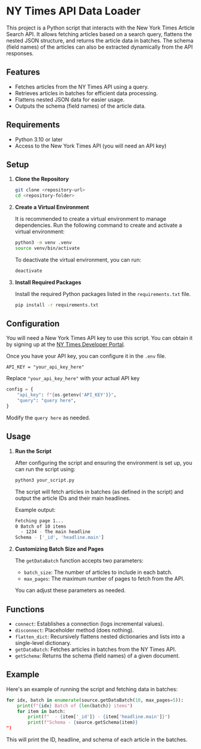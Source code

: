 
# NY Times API Data Loader

This project is a Python script that interacts with the New York Times Article Search API. It allows fetching articles based on a search query, flattens the nested JSON structure, and returns the article data in batches. The schema (field names) of the articles can also be extracted dynamically from the API responses.

## Features

- Fetches articles from the NY Times API using a query.
- Retrieves articles in batches for efficient data processing.
- Flattens nested JSON data for easier usage.
- Outputs the schema (field names) of the article data.
  
## Requirements

- Python 3.10 or later
- Access to the New York Times API (you will need an API key)

## Setup

1. **Clone the Repository**

   ```bash
   git clone <repository-url>
   cd <repository-folder>
   ```

2. **Create a Virtual Environment**

   It is recommended to create a virtual environment to manage dependencies. Run the following command to create and activate a virtual environment:

   ```bash
   python3 -m venv .venv
   source venv/bin/activate
   ```

   To deactivate the virtual environment, you can run:

   ```bash
   deactivate
   ```

3. **Install Required Packages**

   Install the required Python packages listed in the `requirements.txt` file.

   ```bash
   pip install -r requirements.txt
   ```

## Configuration

You will need a New York Times API key to use this script. You can obtain it by signing up at the [NY Times Developer Portal](https://developer.nytimes.com/).

Once you have your API key, you can configure it in the `.env` file.

```env
API_KEY = "your_api_key_here"
```

Replace `"your_api_key_here"` with your actual API key

```python
config = {
    "api_key": f"{os.getenv('API_KEY')}",
    "query": "query here",
}
```

Modify the `query here` as needed.

## Usage

1. **Run the Script**

   After configuring the script and ensuring the environment is set up, you can run the script using:

   ```bash
   python3 your_script.py
   ```

   The script will fetch articles in batches (as defined in the script) and output the article IDs and their main headlines.

   Example output:

   ```bash
   Fetching page 1...
   0 Batch of 10 items
     - 1234 - The main headline
   Schema - ['_id', 'headline.main']
   ```

2. **Customizing Batch Size and Pages**

   The `getDataBatch` function accepts two parameters:
   - `batch_size`: The number of articles to include in each batch.
   - `max_pages`: The maximum number of pages to fetch from the API.

   You can adjust these parameters as needed.

## Functions

- `connect`: Establishes a connection (logs incremental values).
- `disconnect`: Placeholder method (does nothing).
- `flatten_dict`: Recursively flattens nested dictionaries and lists into a single-level dictionary.
- `getDataBatch`: Fetches articles in batches from the NY Times API.
- `getSchema`: Returns the schema (field names) of a given document.

## Example

Here's an example of running the script and fetching data in batches:

```python
for idx, batch in enumerate(source.getDataBatch(10, max_pages=5)):
    print(f"{idx} Batch of {len(batch)} items")
    for item in batch:
        print(f"  - {item['_id']} - {item['headline.main']}")
        print(f"Schema - {source.getSchema(item)} 
")
```

This will print the ID, headline, and schema of each article in the batches.